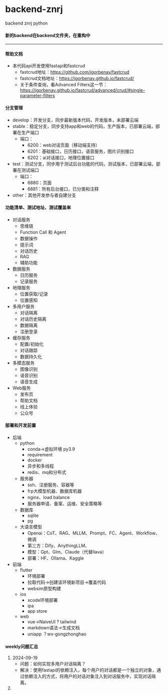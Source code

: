 # backend-znrj

backend znrj python

#### 新的backend在backend文件夹，在重构中

---

#### 帮助文档

* 本代码api开发使用fastapi和fastcrud
  * fastcrud地址：https://github.com/igorbenav/fastcrud
  * fastcrud文档地址：https://igorbenav.github.io/fastcrud/
  * 关于条件查询，看Advanced Filters这一节：https://igorbenav.github.io/fastcrud/advanced/crud/#single-parameter-filters

#### 分支管理

* develop：开发分支，同步最新版本代码，开发版本，未部署云端
* stable：稳定分支，同步支持app和web的代码，生产版本，已部署云端，部署在生产端口
  * 端口：
    * 6200：web对话页面（移动端支持）
    * 6201：基础接口，日历接口，语音服务，图片识别接口
    * 6202：ai对话接口，地理位置接口
* test：测试分支，同步用于测试后台功能的代码，测试版本，已部署云端，部署在测试端口
  * 端口：
    * 6880：页面
    * 6881：所有后台接口，已分类和注释
* other：其他开发参与者自建分支

#### 功能清单、测试地址、测试覆盖率

* 对话服务
  * 思维链
  * Function Call 和 Agent
  * 数据操作
  * 提示词
  * 对话历史
  * RAG
  * 辅助功能
* 数据服务
  * 日历服务
  * 记录服务
* 地理服务
  * 位置获取/记录
  * 位置感知
* 多用户服务
  * 对话隔离
  * 对话历史隔离
  * 数据隔离
  * 注册登录
* 缓存服务
  * 配置/初始化
  * 对话跟踪
  * 数据持久化
* 多模态服务
  * 图像识别
  * 语音识别
  * 语音生成
* Web服务
  * 发布页
  * 帮助文档
  * 线上体验
  * 公众号

#### 部署和开发前置

* 后端
  * python
    * conda->虚拟环境 py3.9
    * requirement
    * docker
    * 异步和多线程
    * redis、mq和分布式
  * 服务器
    * ssh、注册服务、容器等
    * frp大模型机器、数据库机器
    * nginx、load balance
    * 服务器申请、备案、运维、安全策略等
  * 数据库
    * sqlite
    * pg
  * 大语言模型
    * Openai：CoT、RAG、MLLM、Prompt、FC、Agent、Workflow、微调
    * 第三方：Dify、AnythingLLM、
    * 模型：Gpt、Glm、Claude（代替llava）
    * 部署：HF、Ollama、Kaggle
* 前端
  * flutter
    * 环境部署
    * 拉取代码->创建该环境新项目->覆盖代码
    * websim原型构建
  * ios
    * xcode环境部署
    * ipa
    * app store
  * web
    * vue->NaiveUI ? tailwind
    * markdown语法->生成文档
    * uniapp ？wx-gongzhonghao

#### weekly问题汇总

1. 2024-09-19
   * 问题：如何实现多用户对话隔离？
   * 解决：使用fastapi的依赖注入，每个用户的对话都是一个独立的对象，通过依赖注入的方式，将用户的对话对象注入到对话服务中，实现对话隔离。
2.
